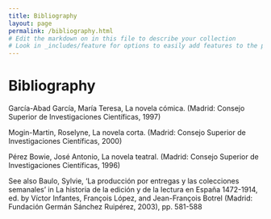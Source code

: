 ```yaml
---
title: Bibliography
layout: page
permalink: /bibliography.html
# Edit the markdown on in this file to describe your collection
# Look in _includes/feature for options to easily add features to the page
---
```

# Bibliography

García-Abad García, María Teresa, La novela cómica. (Madrid: Consejo Superior de Investigaciones Científicas, 1997)

Mogin-Martin, Roselyne, La novela corta. (Madrid: Consejo Superior de Investigaciones Científicas, 2000)

Pérez Bowie, José Antonio, La novela teatral. (Madrid: Consejo Superior de Investigaciones Científicas, 1996)  

See also
Baulo, Sylvie, ‘La producción por entregas y las colecciones semanales’ in La historia de la edición y de la lectura en España 1472-1914, ed. by Víctor Infantes, François López, and Jean-François Botrel (Madrid: Fundación Germán Sánchez Ruipérez, 2003), pp. 581-588


